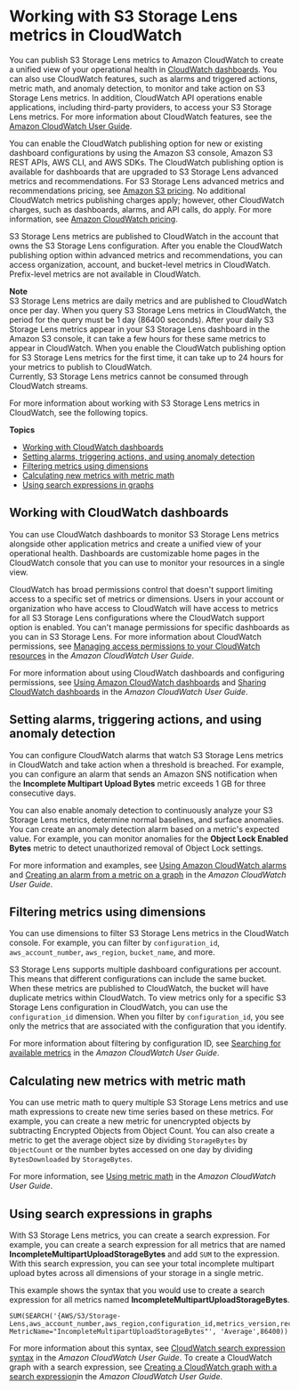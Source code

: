 # Working with S3 Storage Lens metrics in CloudWatch<a name="storage-lens-cloudwatch-monitoring-cloudwatch"></a>

You can publish S3 Storage Lens metrics to Amazon CloudWatch to create a unified view of your operational health in [CloudWatch dashboards](https://docs.aws.amazon.com/AmazonCloudWatch/latest/monitoring/CloudWatch_Dashboards.html)\. You can also use CloudWatch features, such as alarms and triggered actions, metric math, and anomaly detection, to monitor and take action on S3 Storage Lens metrics\. In addition, CloudWatch API operations enable applications, including third\-party providers, to access your S3 Storage Lens metrics\. For more information about CloudWatch features, see the [Amazon CloudWatch User Guide](https://docs.aws.amazon.com/AmazonCloudWatch/latest/monitoring/cloudwatch_concepts.html)\.

You can enable the CloudWatch publishing option for new or existing dashboard configurations by using the Amazon S3 console, Amazon S3 REST APIs, AWS CLI, and AWS SDKs\. The CloudWatch publishing option is available for dashboards that are upgraded to S3 Storage Lens advanced metrics and recommendations\. For S3 Storage Lens advanced metrics and recommendations pricing, see [Amazon S3 pricing](http://aws.amazon.com/s3/pricing/)\. No additional CloudWatch metrics publishing charges apply; however, other CloudWatch charges, such as dashboards, alarms, and API calls, do apply\. For more information, see [Amazon CloudWatch pricing](http://aws.amazon.com/cloudwatch/pricing/)\. 

S3 Storage Lens metrics are published to CloudWatch in the account that owns the S3 Storage Lens configuration\. After you enable the CloudWatch publishing option within advanced metrics and recommendations, you can access organization, account, and bucket\-level metrics in CloudWatch\. Prefix\-level metrics are not available in CloudWatch\.

**Note**  
S3 Storage Lens metrics are daily metrics and are published to CloudWatch once per day\. When you query S3 Storage Lens metrics in CloudWatch, the period for the query must be 1 day \(86400 seconds\)\. After your daily S3 Storage Lens metrics appear in your S3 Storage Lens dashboard in the Amazon S3 console, it can take a few hours for these same metrics to appear in CloudWatch\. When you enable the CloudWatch publishing option for S3 Storage Lens metrics for the first time, it can take up to 24 hours for your metrics to publish to CloudWatch\.   
Currently, S3 Storage Lens metrics cannot be consumed through CloudWatch streams\. 

For more information about working with S3 Storage Lens metrics in CloudWatch, see the following topics\.

**Topics**
+ [Working with CloudWatch dashboards](#storage-lens-cloudwatch-monitoring-cloudwatch-dashboards)
+ [Setting alarms, triggering actions, and using anomaly detection](#storage-lens-cloudwatch-monitoring-cloudwatch-alarms)
+ [Filtering metrics using dimensions](#storage-lens-cloudwatch-monitoring-cloudwatch-dimensions)
+ [Calculating new metrics with metric math](#storage-lens-cloudwatch-monitoring-cloudwatch-metric-math)
+ [Using search expressions in graphs](#storage-lens-cloudwatch-monitoring-cloudwatch-search-expressions)

## Working with CloudWatch dashboards<a name="storage-lens-cloudwatch-monitoring-cloudwatch-dashboards"></a>

You can use CloudWatch dashboards to monitor S3 Storage Lens metrics alongside other application metrics and create a unified view of your operational health\. Dashboards are customizable home pages in the CloudWatch console that you can use to monitor your resources in a single view\. 

CloudWatch has broad permissions control that doesn't support limiting access to a specific set of metrics or dimensions\. Users in your account or organization who have access to CloudWatch will have access to metrics for all S3 Storage Lens configurations where the CloudWatch support option is enabled\. You can't manage permissions for specific dashboards as you can in S3 Storage Lens\. For more information about CloudWatch permissions, see [Managing access permissions to your CloudWatch resources](https://docs.aws.amazon.com/AmazonCloudWatch/latest/monitoring/iam-access-control-overview-cw.html) in the *Amazon CloudWatch User Guide*\.

For more information about using CloudWatch dashboards and configuring permissions, see [Using Amazon CloudWatch dashboards](https://docs.aws.amazon.com/AmazonCloudWatch/latest/monitoring/CloudWatch_Dashboards.html) and [Sharing CloudWatch dashboards](https://docs.aws.amazon.com/AmazonCloudWatch/latest/monitoring/cloudwatch-dashboard-sharing.html) in the *Amazon CloudWatch User Guide*\.

## Setting alarms, triggering actions, and using anomaly detection<a name="storage-lens-cloudwatch-monitoring-cloudwatch-alarms"></a>

You can configure CloudWatch alarms that watch S3 Storage Lens metrics in CloudWatch and take action when a threshold is breached\. For example, you can configure an alarm that sends an Amazon SNS notification when the **Incomplete Multipart Upload Bytes** metric exceeds 1 GB for three consecutive days\.

You can also enable anomaly detection to continuously analyze your S3 Storage Lens metrics, determine normal baselines, and surface anomalies\. You can create an anomaly detection alarm based on a metric's expected value\. For example, you can monitor anomalies for the **Object Lock Enabled Bytes** metric to detect unauthorized removal of Object Lock settings\.

For more information and examples, see [Using Amazon CloudWatch alarms](https://docs.aws.amazon.com/AmazonCloudWatch/latest/monitoring/AlarmThatSendsEmail.html) and [Creating an alarm from a metric on a graph](https://docs.aws.amazon.com/AmazonCloudWatch/latest/monitoring/create_alarm_metric_graph.html) in the *Amazon CloudWatch User Guide*\.

## Filtering metrics using dimensions<a name="storage-lens-cloudwatch-monitoring-cloudwatch-dimensions"></a>

You can use dimensions to filter S3 Storage Lens metrics in the CloudWatch console\. For example, you can filter by `configuration_id`, `aws_account_number`, `aws_region`, `bucket_name`, and more\.

S3 Storage Lens supports multiple dashboard configurations per account\. This means that different configurations can include the same bucket\. When these metrics are published to CloudWatch, the bucket will have duplicate metrics within CloudWatch\. To view metrics only for a specific S3 Storage Lens configuration in CloudWatch, you can use the `configuration_id` dimension\. When you filter by `configuration_id`, you see only the metrics that are associated with the configuration that you identify\.

For more information about filtering by configuration ID, see [Searching for available metrics](https://docs.aws.amazon.com/AmazonCloudWatch/latest/monitoring/finding_metrics_with_cloudwatch.html) in the *Amazon CloudWatch User Guide*\.

## Calculating new metrics with metric math<a name="storage-lens-cloudwatch-monitoring-cloudwatch-metric-math"></a>

You can use metric math to query multiple S3 Storage Lens metrics and use math expressions to create new time series based on these metrics\. For example, you can create a new metric for unencrypted objects by subtracting Encrypted Objects from Object Count\. You can also create a metric to get the average object size by dividing `StorageBytes` by `ObjectCount` or the number bytes accessed on one day by dividing `BytesDownloaded` by `StorageBytes`\.

For more information, see [Using metric math](https://docs.aws.amazon.com/AmazonCloudWatch/latest/monitoring/using-metric-math.html) in the *Amazon CloudWatch User Guide*\.

## Using search expressions in graphs<a name="storage-lens-cloudwatch-monitoring-cloudwatch-search-expressions"></a>

With S3 Storage Lens metrics, you can create a search expression\. For example, you can create a search expression for all metrics that are named **IncompleteMultipartUploadStorageBytes** and add `SUM` to the expression\. With this search expression, you can see your total incomplete multipart upload bytes across all dimensions of your storage in a single metric\.

This example shows the syntax that you would use to create a search expression for all metrics named **IncompleteMultipartUploadStorageBytes**\.

```
SUM(SEARCH('{AWS/S3/Storage-Lens,aws_account_number,aws_region,configuration_id,metrics_version,record_type,storage_class} MetricName="IncompleteMultipartUploadStorageBytes"', 'Average',86400))
```

For more information about this syntax, see [CloudWatch search expression syntax](https://docs.aws.amazon.com/AmazonCloudWatch/latest/monitoring/search-expression-syntax.html) in the *Amazon CloudWatch User Guide*\. To create a CloudWatch graph with a search expression, see [Creating a CloudWatch graph with a search expression](https://docs.aws.amazon.com/AmazonCloudWatch/latest/monitoring/create-search-expression.html)in the *Amazon CloudWatch User Guide*\.
